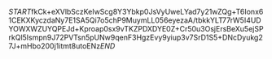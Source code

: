 $START$fkCk+eXVlbSczKeIwScg8Y3Ybkp0JsVyUweLYad7y21wZQg+T6Ionx61CEKXKyczdaNy7E1SA5Qi7o5chP9MuymLL056eyezaA/tbkkYLT77rW5I4UDYOWXWZUYQPEJd+Kproap0sx9vTKZPDXDYE0Z+Cr50u3OsjErsBeXu5ejSPrkQl5Ismpn9J72PVTsn5pUNw9qenF3HgzEvy9yiup3v7SrD1S5+DNcDyukg27J+mHbo200j1itmt8utoENz$END$